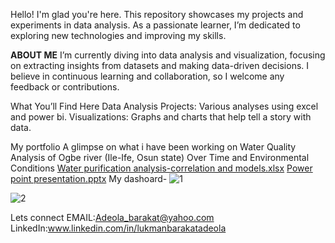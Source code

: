Hello! I'm glad you're here. This repository showcases my projects and experiments in data analysis. 
As a passionate learner, I’m dedicated to exploring new technologies and improving my skills.

**ABOUT ME**
I’m currently diving into data analysis and visualization, focusing on extracting insights from datasets and making data-driven decisions. I believe in continuous learning and collaboration, so I welcome any feedback or contributions.

What You’ll Find Here
Data Analysis Projects: Various analyses using excel and power bi.
Visualizations: Graphs and charts that help tell a story with data.

My portfolio
A glimpse on what i have been working on
Water Quality Analysis of Ogbe river (Ile-Ife, Osun state) Over Time and Environmental Conditions 
[Water purification analysis-correlation and models.xlsx](https://github.com/user-attachments/files/19179588/Lukman.Adeola.Water.purification.xlsx)
[Power point presentation.pptx](https://github.com/user-attachments/files/19179594/Presentation.pptx)
My dashoard-
![1](https://github.com/user-attachments/assets/713b40af-acbf-4848-af9a-4dc9b6eb6369)

![2](https://github.com/user-attachments/assets/17b72eeb-ccce-40a7-9467-2354bbd154ac)




Lets connect
EMAIL:Adeola_barakat@yahoo.com
LinkedIn:www.linkedin.com/in/lukmanbarakatadeola
